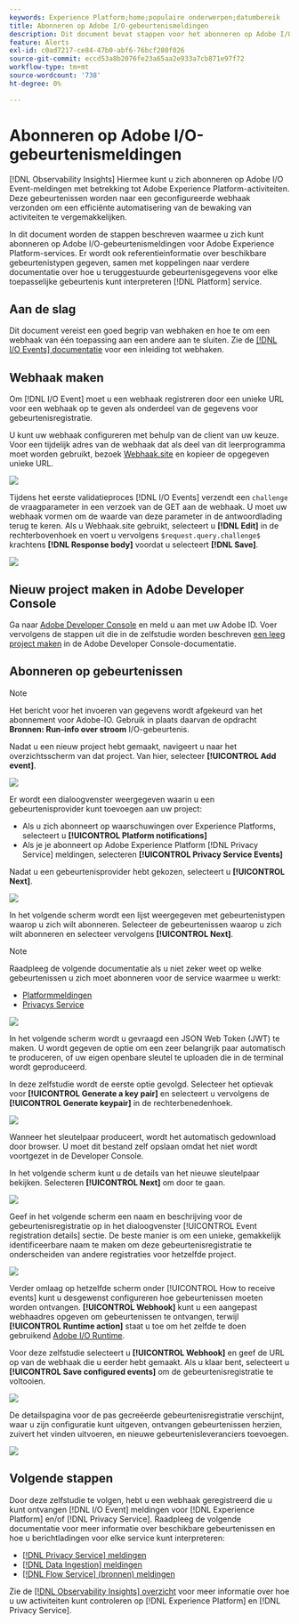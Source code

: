 ```yaml
---
keywords: Experience Platform;home;populaire onderwerpen;datumbereik
title: Abonneren op Adobe I/O-gebeurtenismeldingen
description: Dit document bevat stappen voor het abonneren op Adobe I/O-gebeurtenismeldingen voor Adobe Experience Platform-services. Er wordt ook referentieinformatie over de beschikbare gebeurtenistypen gegeven, samen met koppelingen naar verdere documentatie over hoe de geretourneerde gebeurtenisgegevens voor elke toepasselijke gebeurtenis moeten worden geïnterpreteerd. [!DNL Platform] service.
feature: Alerts
exl-id: c0ad7217-ce84-47b0-abf6-76bcf280f026
source-git-commit: eccd53a8b2076fe23a65aa2e933a7cb871e97f72
workflow-type: tm+mt
source-wordcount: '738'
ht-degree: 0%

---
```


# Abonneren op Adobe I/O-gebeurtenismeldingen

[!DNL Observability Insights] Hiermee kunt u zich abonneren op Adobe I/O Event-meldingen met betrekking tot Adobe Experience Platform-activiteiten. Deze gebeurtenissen worden naar een geconfigureerde webhaak verzonden om een efficiënte automatisering van de bewaking van activiteiten te vergemakkelijken.

In dit document worden de stappen beschreven waarmee u zich kunt abonneren op Adobe I/O-gebeurtenismeldingen voor Adobe Experience Platform-services. Er wordt ook referentieinformatie over beschikbare gebeurtenistypen gegeven, samen met koppelingen naar verdere documentatie over hoe u teruggestuurde gebeurtenisgegevens voor elke toepasselijke gebeurtenis kunt interpreteren [!DNL Platform] service.

## Aan de slag

Dit document vereist een goed begrip van webhaken en hoe te om een webhaak van één toepassing aan een andere aan te sluiten. Zie de [[!DNL I/O Events] documentatie](https://www.adobe.io/apis/experienceplatform/events/docs.html#!adobedocs/adobeio-events/master/intro/webhook_docs_intro.md) voor een inleiding tot webhaken.

## Webhaak maken

Om [!DNL I/O Event] moet u een webhaak registreren door een unieke URL voor een webhaak op te geven als onderdeel van de gegevens voor gebeurtenisregistratie.

U kunt uw webhaak configureren met behulp van de client van uw keuze. Voor een tijdelijk adres van de webhaak dat als deel van dit leerprogramma moet worden gebruikt, bezoek [Webhaak.site](https://webhook.site/) en kopieer de opgegeven unieke URL.

![](../images/notifications/webhook-url.png)

Tijdens het eerste validatieproces [!DNL I/O Events] verzendt een `challenge` de vraagparameter in een verzoek van de GET aan de webhaak. U moet uw webhaak vormen om de waarde van deze parameter in de antwoordlading terug te keren. Als u Webhaak.site gebruikt, selecteert u **[!DNL Edit]** in de rechterbovenhoek en voert u vervolgens `$request.query.challenge$` krachtens **[!DNL Response body]** voordat u selecteert **[!DNL Save]**.

![](../images/notifications/response-challenge.png)

## Nieuw project maken in Adobe Developer Console

Ga naar [Adobe Developer Console](https://www.adobe.com/go/devs_console_ui) en meld u aan met uw Adobe ID. Voer vervolgens de stappen uit die in de zelfstudie worden beschreven [een leeg project maken](https://developer.adobe.com/developer-console/docs/guides/projects/projects-empty/) in de Adobe Developer Console-documentatie.

## Abonneren op gebeurtenissen

>[!NOTE]
>
>Het bericht voor het invoeren van gegevens wordt afgekeurd van het abonnement voor Adobe-IO. Gebruik in plaats daarvan de opdracht **Bronnen: Run-info over stroom** I/O-gebeurtenis.

Nadat u een nieuw project hebt gemaakt, navigeert u naar het overzichtsscherm van dat project. Van hier, selecteer **[!UICONTROL Add event]**.

![](../images/notifications/add-event-button.png)

Er wordt een dialoogvenster weergegeven waarin u een gebeurtenisprovider kunt toevoegen aan uw project:

* Als u zich abonneert op waarschuwingen over Experience Platforms, selecteert u **[!UICONTROL Platform notifications]**
* Als je je abonneert op Adobe Experience Platform [!DNL Privacy Service] meldingen, selecteren **[!UICONTROL Privacy Service Events]**

Nadat u een gebeurtenisprovider hebt gekozen, selecteert u **[!UICONTROL Next]**.

![](../images/notifications/event-provider.png)

In het volgende scherm wordt een lijst weergegeven met gebeurtenistypen waarop u zich wilt abonneren. Selecteer de gebeurtenissen waarop u zich wilt abonneren en selecteer vervolgens **[!UICONTROL Next]**.

>[!NOTE]
>
>Raadpleeg de volgende documentatie als u niet zeker weet op welke gebeurtenissen u zich moet abonneren voor de service waarmee u werkt:
>
>* [Platformmeldingen](./rules.md)
>* [Privacys Service](../../privacy-service/privacy-events.md)

![](../images/notifications/choose-event-subscriptions.png)

In het volgende scherm wordt u gevraagd een JSON Web Token (JWT) te maken. U wordt gegeven de optie om een zeer belangrijk paar automatisch te produceren, of uw eigen openbare sleutel te uploaden die in de terminal wordt geproduceerd.

In deze zelfstudie wordt de eerste optie gevolgd. Selecteer het optievak voor **[!UICONTROL Generate a key pair]** en selecteert u vervolgens de **[!UICONTROL Generate keypair]** in de rechterbenedenhoek.

![](../images/notifications/generate-keypair.png)

Wanneer het sleutelpaar produceert, wordt het automatisch gedownload door browser. U moet dit bestand zelf opslaan omdat het niet wordt voortgezet in de Developer Console.

In het volgende scherm kunt u de details van het nieuwe sleutelpaar bekijken. Selecteren **[!UICONTROL Next]** om door te gaan.

![](../images/notifications/keypair-generated.png)

Geef in het volgende scherm een naam en beschrijving voor de gebeurtenisregistratie op in het dialoogvenster [!UICONTROL Event registration details] sectie. De beste manier is om een unieke, gemakkelijk identificeerbare naam te maken om deze gebeurtenisregistratie te onderscheiden van andere registraties voor hetzelfde project.

![](../images/notifications/registration-details.png)

Verder omlaag op hetzelfde scherm onder [!UICONTROL How to receive events] kunt u desgewenst configureren hoe gebeurtenissen moeten worden ontvangen. **[!UICONTROL Webhook]** kunt u een aangepast webhaadres opgeven om gebeurtenissen te ontvangen, terwijl **[!UICONTROL Runtime action]** staat u toe om het zelfde te doen gebruikend [Adobe I/O Runtime](https://www.adobe.io/apis/experienceplatform/runtime/docs.html).

Voor deze zelfstudie selecteert u **[!UICONTROL Webhook]** en geef de URL op van de webhaak die u eerder hebt gemaakt. Als u klaar bent, selecteert u **[!UICONTROL Save configured events]** om de gebeurtenisregistratie te voltooien.

![](../images/notifications/receive-events.png)

De detailspagina voor de pas gecreëerde gebeurtenisregistratie verschijnt, waar u zijn configuratie kunt uitgeven, ontvangen gebeurtenissen herzien, zuivert het vinden uitvoeren, en nieuwe gebeurtenisleveranciers toevoegen.

![](../images/notifications/registration-complete.png)

## Volgende stappen

Door deze zelfstudie te volgen, hebt u een webhaak geregistreerd die u kunt ontvangen [!DNL I/O Event] meldingen voor [!DNL Experience Platform] en/of [!DNL Privacy Service]. Raadpleeg de volgende documentatie voor meer informatie over beschikbare gebeurtenissen en hoe u berichtladingen voor elke service kunt interpreteren:

* [[!DNL Privacy Service] meldingen](../../privacy-service/privacy-events.md)
* [[!DNL Data Ingestion] meldingen](../../ingestion/quality/subscribe-events.md)
* [[!DNL Flow Service] (bronnen) meldingen](../../sources/notifications.md)

Zie de [[!DNL Observability Insights] overzicht](../home.md) voor meer informatie over hoe u uw activiteiten kunt controleren op [!DNL Experience Platform] en [!DNL Privacy Service].
